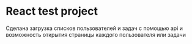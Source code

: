 # React test project

Сделана загрузка списков пользователей и задач с помощью api и возможность открытия страницы каждого пользователя или задачи